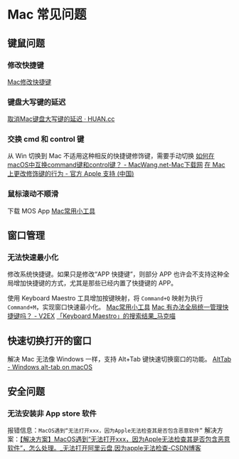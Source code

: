 # Mac 常见问题

## 键鼠问题

### 修改快捷键

[Mac修改快捷键](learning/subjects/ComputerScience/OperatingSystem/Mac/Mac修改快捷键.md)

### 键盘大写键的延迟

[取消Mac键盘大写键的延迟 · HUAN.cc](https://huan.cc/tech/mac-caps-lock-delay/)

### 交换 cmd 和 control 键

从 Win 切换到 Mac 不适用这种相反的快捷键修饰键，需要手动切换
[如何在macOS中互换command键和control键？ - MacWang.net-Mac下载网](https://www.macwang.net/blogs/2832.html)
[在 Mac 上更改修饰键的行为 - 官方 Apple 支持 (中国)](https://support.apple.com/zh-cn/guide/mac-help/mchlp1011/mac)

### 鼠标滚动不顺滑

下载 MOS App
[Mac常用小工具](learning/subjects/ComputerScience/OperatingSystem/Mac/Mac常用小工具.md)

## 窗口管理

### 无法快速最小化

修改系统快捷键。如果只是修改“APP 快捷键”，则部分 APP 也许会不支持这种全局增加快捷键的方式，尤其是那些已经内置了快捷键的 APP。

使用 Keyboard Maestro 工具增加按键映射，将 `Command+Q` 映射为执行 `Command+M`，实现窗口快速最小化。
[Mac常用小工具](learning/subjects/ComputerScience/OperatingSystem/Mac/Mac常用小工具.md)
[Mac 有办法全局统一管理快捷键吗？ - V2EX](https://www.v2ex.com/t/846411)
[「Keyboard Maestro」的搜索结果\_马克喵](https://www.macat.vip/?cat=&s=Keyboard+Maestro)

## 快速切换打开的窗口

解决 Mac 无法像 Windows 一样，支持 Alt+Tab 键快速切换窗口的功能。
[AltTab - Windows alt-tab on macOS](https://alt-tab-macos.netlify.app/)

## 安全问题

### 无法安装非 App store 软件

报错信息：`MacOS遇到“无法打开xxx，因为Apple无法检查其是否包含恶意软件”`
解决方案：[【解决方案】MacOS遇到“无法打开xxx，因为Apple无法检查其是否包含恶意软件”，怎么处理。\_无法打开阿里云盘,因为apple无法检查-CSDN博客](https://blog.csdn.net/m0_38068876/article/details/115091884)
